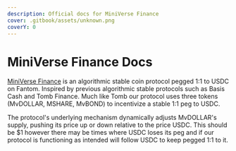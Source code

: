 ```yaml
---
description: Official docs for MiniVerse Finance
cover: .gitbook/assets/unknown.png
coverY: 0
---
```


# MiniVerse Finance Docs

[MiniVerse Finance](https://app.mvfinance.club/) is an algorithmic stable coin protocol pegged 1:1 to USDC on Fantom. Inspired by previous algorithmic stable protocols such as Basis Cash and Tomb Finance. Much like Tomb our protocol uses three tokens (MvDOLLAR, MSHARE, MvBOND) to incentivize a stable 1:1 peg to USDC.&#x20;

The protocol's underlying mechanism dynamically adjusts MvDOLLAR's supply, pushing its price up or down relative to the price USDC. This should be $1 however there may be times where USDC loses its peg and if our protocol is functioning as intended will follow USDC to keep pegged 1:1 to it.
